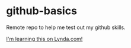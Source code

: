 # github-basics
Remote repo to help me test out my github skills.

[I'm learning this on Lynda.com!](http://www.lynda.com)
